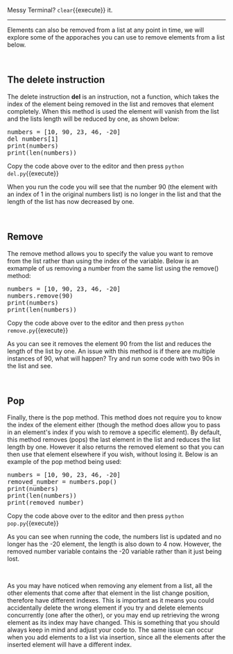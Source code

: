 Messy Terminal? `clear`{{execute}} it.
<hr>

Elements can also be removed from a list at any point in time, we will explore some of the apporaches you can use to remove elements from a list below.

</br>

## **The delete instruction**
The delete instruction **del** is an instruction, not a function, which takes the index of the element being removed in the list and removes that element completely. When this method is used the element will vanish from the list and the lists length will be reduced by one, as shown below:

<pre class="file" data-filename="del.py" data-target="replace">
numbers = [10, 90, 23, 46, -20]
del numbers[1]
print(numbers)
print(len(numbers))
</pre>

Copy the code above over to the editor and then press
`python del.py`{{execute}}

When you run the code you will see that the number 90 (the element with an index of 1 in the original numbers list) is no longer in the list and that the length of the list has now decreased by one. 

</br>

## **Remove**
The remove method allows you to specify the value you want to remove from the list rather than using the index of the variable. Below is an exmample of us removing a number from the same list using the remove() method:

<pre class="file" data-filename="remove.py" data-target="replace">
numbers = [10, 90, 23, 46, -20]
numbers.remove(90)
print(numbers)
print(len(numbers))
</pre>

Copy the code above over to the editor and then press
`python remove.py`{{execute}}

As you can see it removes the element 90 from the list and reduces the length of the list by one. An issue with this method is if there are multiple instances of 90, what will happen? Try and run some code with two 90s in the list and see. 

</br>

## **Pop**
Finally, there is the pop method. This method does not require you to know the index of the element either (though the method does allow you to pass in an element's index if you wish to remove a specific element). By default, this method removes (pops) the last element in the list and reduces the list length by one. However it also returns the removed element so that you can then use that element elsewhere if you wish, without losing it. Below is an example of the pop method being used: 

<pre class="file" data-filename="pop.py" data-target="replace">
numbers = [10, 90, 23, 46, -20]
removed_number = numbers.pop()
print(numbers)
print(len(numbers))
print(removed_number)
</pre>

Copy the code above over to the editor and then press
`python pop.py`{{execute}}

As you can see when running the code, the numbers list is updated and no longer has the -20 element, the length is also down to 4 now. However, the removed number variable contains the -20 variable rather than it just being lost. 

</br>

As you  may have noticed when removing any element from a list, all the other elements that come after that element in the list change position, therefore have different indexes. This is important as it means you could accidentally delete the wrong element if you try and delete elements concurrently (one after the other), or you may end up retrieving the wrong element as its index may have changed. This is something that you should always keep in mind and adjust your code to. The same issue can occur when you add elements to a list via insertion, since all the elements after the inserted element will have a different index. 